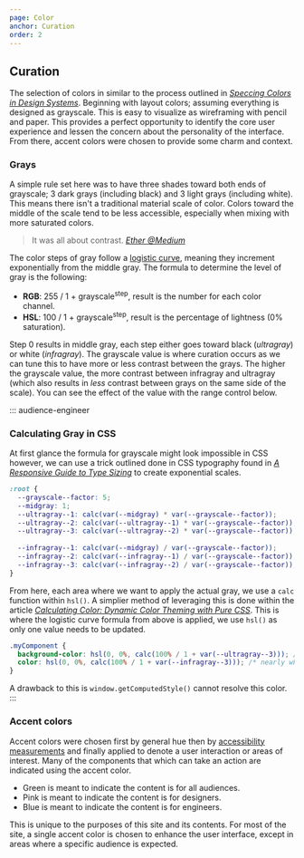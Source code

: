 ```yaml
---
page: Color
anchor: Curation
order: 2
---
```


## Curation

The selection of colors in similar to the process outlined in _[Speccing Colors in Design Systems](https://medium.com/@ethersystem/speccing-colors-in-design-systems-f06e91ed9ca0)_. Beginning with layout colors; assuming everything is designed as grayscale. This is easy to visualize as wireframing with pencil and paper. This provides a perfect opportunity to identify the core user experience and lessen the concern about the personality of the interface. From there, accent colors were chosen to provide some charm and context.

### Grays
A simple rule set here was to have three shades toward both ends of grayscale; 3 dark grays (including black) and 3 light grays (including white). This means there isn't a traditional material scale of color. Colors toward the middle of the scale tend to be less accessible, especially when mixing with more saturated colors.

> It was all about contrast. _[Ether @Medium](https://medium.com/@ethersystem)_

The color steps of gray follow a [logistic curve](https://mathworld.wolfram.com/LogisticEquation.html "Wolfram Alpha Logistic Equation"), meaning they increment exponentially from the middle gray. The formula to determine the level of gray is the following:

- **RGB**: 255 / 1 + grayscale<sup>step</sup>, result is the number for each color channel.
- **HSL**: 100 / 1 + grayscale<sup>step</sup>, result is the percentage of lightness (0% saturation).

Step 0 results in middle gray, each step either goes toward black (_ultragray_) or white (_infragray_). The grayscale value is where curation occurs as we can tune this to have more or less contrast between the grays. The higher the grayscale value, the more contrast between infragray and ultragray (which also results in _less_ contrast between grays on the same side of the scale). You can see the effect of the value with the range control below.

<grayscale-range></grayscale-range>

::: audience-engineer
### Calculating Gray in CSS

At first glance the formula for grayscale might look impossible in CSS however, we can use a trick outlined done in CSS typography found in _[A Responsive Guide to Type Sizing](https://cloudfour.com/thinks/responsive-guide-to-type-sizing/)_ to create exponential scales.

```css
:root {
  --grayscale--factor: 5;
  --midgray: 1;
  --ultragray--1: calc(var(--midgray) * var(--grayscale--factor));
  --ultragray--2: calc(var(--ultragray--1) * var(--grayscale--factor));
  --ultragray--3: calc(var(--ultragray--2) * var(--grayscale--factor));
	
  --infragray--1: calc(var(--midgray) / var(--grayscale--factor));
  --infragray--2: calc(var(--infragray--1) / var(--grayscale--factor));
  --infragray--3: calc(var(--infragray--2) / var(--grayscale--factor));
}
```

From here, each area where we want to apply the actual gray, we use a `calc` function within `hsl()`. A simplier method of leveraging this is done within the article _[Calculating Color: Dynamic Color Theming with Pure CSS](https://una.im/css-color-theming/)_. This is where the logistic curve formula from above is applied, we use `hsl()` as only one value needs to be updated.

```css
.myComponent {
  background-color: hsl(0, 0%, calc(100% / 1 + var(--ultragray--3))); /* nearly black */
  color: hsl(0, 0%, calc(100% / 1 + var(--infragray--3))); /* nearly white */
}
```

A drawback to this is `window.getComputedStyle()` cannot resolve this color.
:::

### Accent colors
Accent colors were chosen first by general hue then by [accessibility measurements](#usability "DAMATO Design, Color Usability") and finally applied to denote a user interaction or areas of interest. Many of the components that which can take an action are indicated using the accent color.

- <span class="badge bg-everyone">Green</span> is meant to indicate the content is for all audiences.
- <span class="badge bg-designer">Pink</span> is meant to indicate the content is for designers.
- <span class="badge bg-engineer">Blue</span> is meant to indicate the content is for engineers.

This is unique to the purposes of this site and its contents. For most of the site, a single accent color is chosen to enhance the user interface, except in areas where a specific audience is expected.